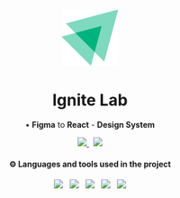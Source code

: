<!--Heading-->
<h3 align='center'>
  <img src='.github/ignitelab-logo.png' width='100'/>
</h3>
<h1 align='center'>
  Ignite Lab
</h1>
<p align='center'>
  • <strong>Figma</strong> to <strong>React</strong> - <strong>Design System</strong>
</p>
<p align='center'>
  <a href='https://www.figma.com/file/SmB2xmwulqJrKiJD8pKgB2/Ignite-Lab-Design-System'>
    <img src='https://img.shields.io/badge/Template-4B275F?style=for-the-badge&logo=figma&logoColor=white' />
	</a>&nbsp;
	<a href='http://ignite01-designsystem.pedrovisk.ml/'>
    <img src='https://img.shields.io/badge/Docs-ff528c?style=for-the-badge&logo=storybook&logoColor=white' />
	</a>
</p>
<!--/Heading-->

<!--Section-->
<h4 align='center'>
  ⚙️ Languages and tools used in the project
</h4>
<p align='center'>
  <img src='https://img.shields.io/badge/TypeScript-007ACC?style=for-the-badge&logo=typescript&logoColor=white' />&nbsp;&nbsp;
	<img src='https://img.shields.io/badge/Vite-20232A?style=for-the-badge&logo=vite&logoColor=white' />&nbsp;&nbsp;
  <img src='https://img.shields.io/badge/Storybook-ff528c?style=for-the-badge&logo=storybook&logoColor=white' />&nbsp;&nbsp;
  <img src='https://img.shields.io/badge/Tailwind_CSS-38B2AC?style=for-the-badge&logo=tailwind-css&logoColor=white' />&nbsp;&nbsp;
	<img src='https://img.shields.io/badge/Figma-4B275F?style=for-the-badge&logo=figma&logoColor=white' />
</p>
<!--/Section-->
